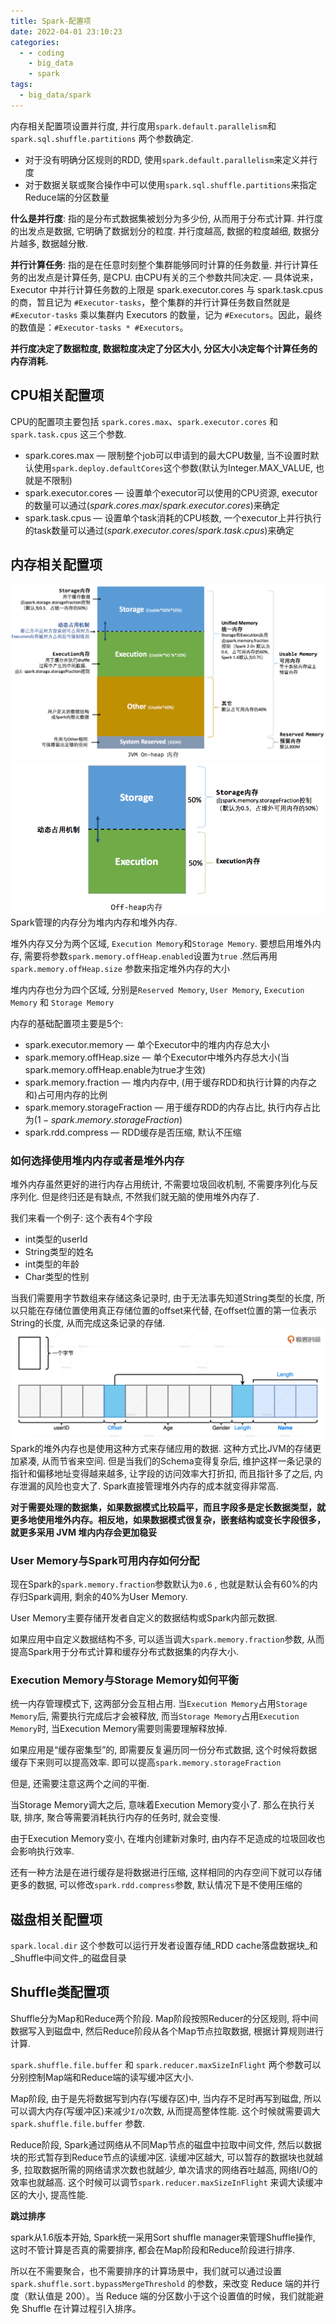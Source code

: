 ```yaml
---
title: Spark-配置项
date: 2022-04-01 23:10:23
categories:
  - - coding
    - big_data
    - spark
tags:
  - big_data/spark
---
```

内存相关配置项设置并行度, 并行度用`spark.default.parallelism`和`spark.sql.shuffle.partitions` 两个参数确定.

-   对于没有明确分区规则的RDD, 使用`spark.default.parallelism`来定义并行度
-   对于数据关联或聚合操作中可以使用`spark.sql.shuffle.partitions`来指定Reduce端的分区数量

**什么是并行度**: 指的是分布式数据集被划分为多少份, 从而用于分布式计算. 并行度的出发点是数据, 它明确了数据划分的粒度. 并行度越高, 数据的粒度越细, 数据分片越多, 数据越分散.

**并行计算任务**: 指的是在任意时刻整个集群能够同时计算的任务数量. 并行计算任务的出发点是计算任务, 是CPU. 由CPU有关的三个参数共同决定. — 具体说来，Executor 中并行计算任务数的上限是 spark.executor.cores 与 spark.task.cpus 的商，暂且记为 `#Executor-tasks`，整个集群的并行计算任务数自然就是 `#Executor-tasks` 乘以集群内 Executors 的数量，记为 `#Executors`。因此，最终的数值是：`#Executor-tasks * #Executors`。

**并行度决定了数据粒度, 数据粒度决定了分区大小, 分区大小决定每个计算任务的内存消耗.**

## CPU相关配置项

CPU的配置项主要包括 `spark.cores.max`、`spark.executor.cores` 和 `spark.task.cpus` 这三个参数.

-   spark.cores.max — 限制整个job可以申请到的最大CPU数量, 当不设置时默认使用`spark.deploy.defaultCores`这个参数(默认为Integer.MAX_VALUE, 也就是不限制)
-   spark.executor.cores — 设置单个executor可以使用的CPU资源, executor的数量可以通过($spark.cores.max / spark.executor.cores$)来确定
-   spark.task.cpus — 设置单个task消耗的CPU核数, 一个executor上并行执行的task数量可以通过($spark.executor.cores / spark.task.cpus$)来确定

## 内存相关配置项
![](https://raw.githubusercontent.com/liunaijie/images/master/202308121607765.png)
![](https://raw.githubusercontent.com/liunaijie/images/master/202308121607158.png)
Spark管理的内存分为堆内内存和堆外内存.

堆外内存又分为两个区域, `Execution Memory`和`Storage Memory`. 要想启用堆外内存, 需要将参数`spark.memory.offHeap.enabled`设置为`true` .然后再用`spark.memory.offHeap.size` 参数来指定堆外内存的大小

堆内内存也分为四个区域, 分别是`Reserved Memory`, `User Memory`, `Execution Memory` 和 `Storage Memory`

内存的基础配置项主要是5个:

-   spark.executor.memory — 单个Executor中的堆内内存总大小
-   spark.memory.offHeap.size — 单个Executor中堆外内存总大小(当spark.memory.offHeap.enable为true才生效)
-   spark.memory.fraction — 堆内内存中, (用于缓存RDD和执行计算的内存之和)占可用内存的比例
-   spark.memory.storageFraction — 用于缓存RDD的内存占比, 执行内存占比为$(1-spark.memory.storageFraction)$
-   spark.rdd.compress — RDD缓存是否压缩, 默认不压缩

### 如何选择使用堆内内存或者是堆外内存

堆外内存虽然更好的进行内存占用统计, 不需要垃圾回收机制, 不需要序列化与反序列化. 但是终归还是有缺点, 不然我们就无脑的使用堆外内存了.

我们来看一个例子: 这个表有4个字段

-   int类型的userId
-   String类型的姓名
-   int类型的年龄
-   Char类型的性别

当我们需要用字节数组来存储这条记录时, 由于无法事先知道String类型的长度, 所以只能在存储位置使用真正存储位置的offset来代替, 在offset位置的第一位表示String的长度, 从而完成这条记录的存储.
![](https://raw.githubusercontent.com/liunaijie/images/master/202308121608566.png)
Spark的堆外内存也是使用这种方式来存储应用的数据. 这种方式比JVM的存储更加紧凑, 从而节省来空间. 但是当我们的Schema变得复杂后, 维护这样一条记录的指针和偏移地址变得越来越多, 让字段的访问效率大打折扣, 而且指针多了之后, 内存泄漏的风险也变大了. Spark直接管理堆外内存的成本就变得非常高.

**对于需要处理的数据集，如果数据模式比较扁平，而且字段多是定长数据类型，就更多地使用堆外内存。相反地，如果数据模式很复杂，嵌套结构或变长字段很多，就更多采用 JVM 堆内内存会更加稳妥**

### User Memory与Spark可用内存如何分配

现在Spark的`spark.memory.fraction`参数默认为`0.6` , 也就是默认会有60%的内存归Spark调用, 剩余的40%为User Memory.

User Memory主要存储开发者自定义的数据结构或Spark内部元数据.

如果应用中自定义数据结构不多, 可以适当调大`spark.memory.fraction`参数, 从而提高Spark用于分布式计算和缓存分布式数据集的内存大小.

### Execution Memory与Storage Memory如何平衡

统一内存管理模式下, 这两部分会互相占用. 当`Execution Memory`占用`Storage Memory`后, 需要执行完成后才会被释放, 而当`Storage Memory`占用`Execution Memory`时, 当Execution Memory需要则需要理解释放掉.

如果应用是“缓存密集型”的, 即需要反复遍历同一份分布式数据, 这个时候将数据缓存下来则可以提高效率. 即可以提高`spark.memory.storageFraction`

但是, 还需要注意这两个之间的平衡.

当Storage Memory调大之后, 意味着Execution Memory变小了. 那么在执行关联, 排序, 聚合等需要消耗执行内存的任务时, 就会变慢.

由于Execution Memory变小, 在堆内创建新对象时, 由内存不足造成的垃圾回收也会影响执行效率.

还有一种方法是在进行缓存是将数据进行压缩, 这样相同的内存空间下就可以存储更多的数据, 可以修改`spark.rdd.compress`参数, 默认情况下是不使用压缩的

## 磁盘相关配置项

`spark.local.dir` 这个参数可以运行开发者设置存储_RDD cache落盘数据块_和_Shuffle中间文件_的磁盘目录

## Shuffle类配置项

Shuffle分为Map和Reduce两个阶段. Map阶段按照Reducer的分区规则, 将中间数据写入到磁盘中, 然后Reduce阶段从各个Map节点拉取数据, 根据计算规则进行计算.

`spark.shuffle.file.buffer` 和 `spark.reducer.maxSizeInFlight` 两个参数可以分别控制Map端和Reduce端的读写缓冲区大小.

Map阶段, 由于是先将数据写到内存(写缓存区)中, 当内存不足时再写到磁盘, 所以可以调大内存(写缓冲区)来减少`I/O`次数, 从而提高整体性能. 这个时候就需要调大`spark.shuffle.file.buffer` 参数.

Reduce阶段, Spark通过网络从不同Map节点的磁盘中拉取中间文件, 然后以数据块的形式暂存到Reduce节点的读缓冲区. 读缓冲区越大, 可以暂存的数据块也就越多, 拉取数据所需的网络请求次数也就越少, 单次请求的网络吞吐越高, 网络I/O的效率也就越高. 这个时候可以调节`spark.reducer.maxSizeInFlight` 来调大读缓冲区的大小, 提高性能.

**跳过排序**

spark从1.6版本开始, Spark统一采用Sort shuffle manager来管理Shuffle操作, 这时不管计算是否真的需要排序, 都会在Map阶段和Reduce阶段进行排序.

所以在不需要聚合，也不需要排序的计算场景中，我们就可以通过设置 `spark.shuffle.sort.bypassMergeThreshold` 的参数，来改变 Reduce 端的并行度（默认值是 200）。当 Reduce 端的分区数小于这个设置值的时候，我们就能避免 Shuffle 在计算过程引入排序。